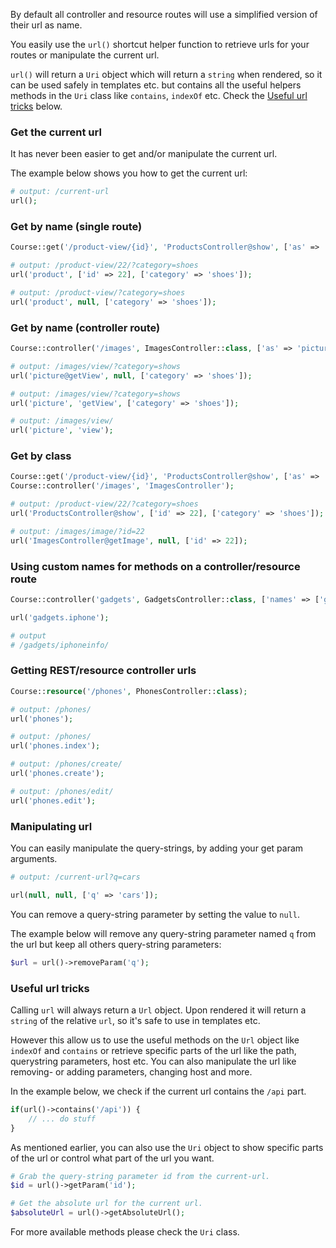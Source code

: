 By default all controller and resource routes will use a simplified version of their url as name.

You easily use the `url()` shortcut helper function to retrieve urls for your routes or manipulate the current url.

`url()` will return a `Uri` object which will return a `string` when rendered, so it can be used safely in templates etc. but 
contains all the useful helpers methods in the `Uri` class like `contains`, `indexOf` etc. 
Check the [Useful url tricks](#useful-url-tricks) below.

### Get the current url

It has never been easier to get and/or manipulate the current url.

The example below shows you how to get the current url:

```php
# output: /current-url
url();
```

### Get by name (single route)

```php
Course::get('/product-view/{id}', 'ProductsController@show', ['as' => 'product']);

# output: /product-view/22/?category=shoes
url('product', ['id' => 22], ['category' => 'shoes']);

# output: /product-view/?category=shoes
url('product', null, ['category' => 'shoes']);
```

### Get by name (controller route)

```php
Course::controller('/images', ImagesController::class, ['as' => 'picture']);

# output: /images/view/?category=shows
url('picture@getView', null, ['category' => 'shoes']);

# output: /images/view/?category=shows
url('picture', 'getView', ['category' => 'shoes']);

# output: /images/view/
url('picture', 'view');
```

### Get by class

```php
Course::get('/product-view/{id}', 'ProductsController@show', ['as' => 'product']);
Course::controller('/images', 'ImagesController');

# output: /product-view/22/?category=shoes
url('ProductsController@show', ['id' => 22], ['category' => 'shoes']);

# output: /images/image/?id=22
url('ImagesController@getImage', null, ['id' => 22]);
```

### Using custom names for methods on a controller/resource route

```php
Course::controller('gadgets', GadgetsController::class, ['names' => ['getIphoneInfo' => 'iphone']]);

url('gadgets.iphone');

# output
# /gadgets/iphoneinfo/
```

### Getting REST/resource controller urls

```php
Course::resource('/phones', PhonesController::class);

# output: /phones/
url('phones');

# output: /phones/
url('phones.index');

# output: /phones/create/
url('phones.create');

# output: /phones/edit/
url('phones.edit');
```

### Manipulating url

You can easily manipulate the query-strings, by adding your get param arguments.

```php
# output: /current-url?q=cars

url(null, null, ['q' => 'cars']);
```

You can remove a query-string parameter by setting the value to `null`. 

The example below will remove any query-string parameter named `q` from the url but keep all others query-string parameters:

```php
$url = url()->removeParam('q');
```

### Useful url tricks

Calling `url` will always return a `Url` object. Upon rendered it will return a `string` of the relative `url`, so it's safe to use in templates etc.

However this allow us to use the useful methods on the `Url` object like `indexOf` and `contains` or retrieve specific parts of the url like the path, querystring parameters, host etc. You can also manipulate the url like removing- or adding parameters, changing host and more.

In the example below, we check if the current url contains the `/api` part.

```php
if(url()->contains('/api')) {
    // ... do stuff
}
```

As mentioned earlier, you can also use the `Uri` object to show specific parts of the url or control what part of the url you want.

```php
# Grab the query-string parameter id from the current-url.
$id = url()->getParam('id');

# Get the absolute url for the current url.
$absoluteUrl = url()->getAbsoluteUrl();
```

For more available methods please check the `Uri` class.